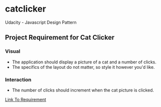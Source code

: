 # catclicker
Udacity - Javascript Design Pattern

## Project Requirement for Cat Clicker

### Visual
* The application should display a picture of a cat and a number of clicks.
* The specifics of the layout do not matter, so style it however you'd like.

### Interaction
* The number of clicks should increment when the cat picture is clicked.

[Link To Requirement](https://classroom.udacity.com/courses/ud989/lessons/3417188540/concepts/34381789490923#)
